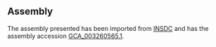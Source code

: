
Assembly
--------

The assembly presented has been imported from 
[INSDC](http://www.insdc.org) and has the assembly accession
[GCA\_003260565.1](http://www.ebi.ac.uk/ena/data/view/GCA_003260565.1).

